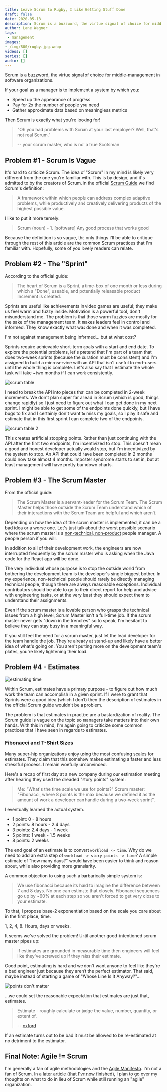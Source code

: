 ```yaml
---
title: Leave Scrum to Rugby, I Like Getting Stuff Done
draft: false
date: 2020-05-18
description: Scrum is a buzzword, the virtue signal of choice for middle-management in software organizations
author: Lane Wagner
tags:
 - management
images:
- /img/800/rugby.jpg.webp
videos: []
series: []
audio: []
---
```


Scrum is a buzzword, the virtue signal of choice for middle-management in software organizations.

If your goal as a manager is to implement a system by which you:

* Speed up the appearance of progress
* Pay for 2x the number of people you need
* Gather approximate data based on meaningless metrics

Then Scrum is exactly what you're looking for!

> "Oh you had problems with Scrum at your last employer? Well, that's not real Scrum."
> 
> -- your scrum master, who is not a true Scotsman

## Problem #1 - Scrum Is Vague

It's hard to criticize Scrum. The idea of "Scrum" in my mind is likely very different from the one you're familiar with. This is by design, and it's admitted to by the creators of Scrum. In the official [Scrum Guide](https://scrumguides.org/scrum-guide.html) we find Scrum's definition:

> A framework within which people can address complex adaptive problems, while productively and creatively delivering products of the highest possible value.

I like to put it more tersely:

> Scrum (noun) - 1. [software] Any good process that works good

Because the definition is so vague, the only things I'll be able to critique through the rest of this article are the common Scrum practices that I'm familiar with. Hopefully, some of you lovely readers can relate.

## Problem #2 - The "Sprint"

According to the official guide:

> The heart of Scrum is a Sprint, a time-box of one month or less during which a "Done", useable, and potentially releasable product Increment is created.

Sprints are useful like achievements in video games are useful; they make us feel warm and fuzzy inside. Motivation is a powerful tool, don't misunderstand me. The problem is that those warm fuzzies are mostly for the sake of the management team. It makes leaders feel in control and informed. They know exactly what was done and when it was completed.

I'm not against management being informed... but at what cost?

Sprints require achievable short-term goals with a start and end date. To explore the potential problems, let's pretend that I'm part of a team that does two-week sprints (because the duration must be consistent) and I'm assigned to build a microservice with an API that isn't useful to end-users until the whole thing is complete. Let's also say that I estimate the whole task will take ~two months if I can work consistently.

![scrum table](/img/800/scrum-table.png.webp)

I need to break the API into pieces that can be completed in 2-week increments. We don't plan super far ahead in Scrum (which is good, things change rapidly) so I just need to figure out what I can get done in my next sprint. I might be able to get some of the endpoints done quickly, but I have bugs to fix and I certainly don't want to miss my goals, so I play it safe and estimate that in this first sprint I can complete two of the endpoints.

![scrum table 2](/img/800/scrum-table2.png.webp)

This creates artificial stopping points. Rather than just continuing with the API after the first two endpoints, I'm incentivized to stop. This doesn't mean a good and honest developer actually would stop, but I'm incentivized by the system to stop. An API that could have been completed in 2 months could now take almost 4 months. Imposter syndrome starts to set in, but at least management will have pretty burndown charts.

## Problem #3 - The Scrum Master

From the official guide:

> The Scrum Master is a servant-leader for the Scrum Team. The Scrum Master helps those outside the Scrum Team understand which of their interactions with the Scrum Team are helpful and which aren’t.

Depending on how the idea of the scrum master is implemented, it can be a bad idea or a worse one. Let's just talk about the worst possible scenario where the scrum master is a [non-technical, non-product](https://wagslane.dev/posts/managers-that-cant-code/) people manager. A people person if you will.

In addition to all of their development work, the engineers are now interrupted frequently by the scrum master who is asking when the Java code for the React app will be done.

The very individual whose purpose is to stop the outside world from bothering the development team is the developer's single biggest bother. In my experience, non-technical people should rarely be directly managing technical people, though there are always reasonable exceptions. Individual contributors should be able to go to their direct report for help and advice with engineering tasks, or at the very least they should expect them to understand their assignments.

Even if the scrum master is a lovable person who grasps the technical issues from a high level, Scrum Master isn't a full-time job. If the scrum master never gets "down in the trenches" so to speak, I'm hesitant to believe they can stay busy in a meaningful way.

If you still feel the need for a scrum master, just let the lead developer for the team handle the job. They're already at stand-up and likely have a better idea of what's going on. You aren't putting more on the development team's plates, you're likely lightening their load.

## Problem #4 - Estimates

![estimating time](/img/800/estimating-time.png.webp)

Within Scrum, estimates have a primary purpose - to figure out how much work the team can accomplish in a given sprint. If I were to grant that Sprints were a good idea (which I don't) then the description of estimates in the official Scrum guide wouldn't be a problem.

The problem is that estimates in practice are a bastardization of reality. The Scrum guide is vague on the topic so managers take matters into their own hands. With this in mind, I'm again going to criticize some common practices that I have seen in regards to estimates.

### Fibonacci and T-Shirt Sizes

Many super-hip organizations enjoy using the most confusing scales for estimates. They claim that this somehow makes estimating a faster and less stressful process. I remain woefully unconvinced.

Here's a recap of first day at a new company during our estimation meeting after hearing they used the dreaded "story points" system:

> Me: "What's the time scale we use for points?"
> Scrum master: "Fibonacci, where 8 points is the max because we defined it as the amount of work a developer can handle during a two-week sprint".

I eventually learned the actual system.

* 1 point: 0 - 8 hours
* 2 points: 8 hours - 2.4 days
* 3 points: 2.4 days - 1 week
* 5 points: 1 week - 1.5 weeks
* 8 points: 2 weeks

The end goal of an estimate is to convert `workload -> time`. Why do we need to add an extra step of `workload -> story points -> time`? A simple estimate of "how many days?" would have been easier to think and reason about, while also providing more granularity.

A common objection to using such a barbarically simple system is:

> We use fibonacci because its hard to imagine the difference between 7 and 8 days. No one can estimate that closely. Fibonacci sequences go up by ~60% at each step so you aren't forced to get very close to your estimate.

To that, I propose base-2 exponentiation based on the scale you care about in the first place, time.

1, 2, 4, 8. Hours, days or weeks.

It seems we've solved the problem! Until another good-intentioned scrum master pipes up:

> If estimates are grounded in measurable time then engineers will feel like they've screwed up if they miss their estimate.

Good point, estimating is hard and we don't want anyone to feel like they're a bad engineer just because they aren't the perfect estimator. That said, maybe instead of starting a game of "Whose Line Is It Anyway?"...

![points don't matter](/img/800/points-dont-matter.jpeg.webp)

...we could set the reasonable expectation that estimates are just that, estimates.

> Estimate - roughly calculate or judge the value, number, quantity, or extent of.
> 
> -- [oxford](https://www.lexico.com/en/definition/estimate)

If an estimate turns out to be bad it must be allowed to be re-estimated at no detriment to the estimator.

## Final Note: Agile != Scrum

I'm generally a fan of agile methodologies and the [Agile Manifesto](https://agilemanifesto.org/). I'm not a fan of Scrum. In a [later article (that I've now finished)](/posts/kanban-vs-scrum/), I plan to go over my thoughts on what to do in lieu of Scrum while still running an "agile" organization.

